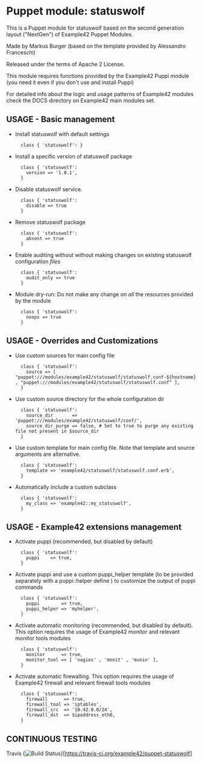 # Puppet module: statuswolf

This is a Puppet module for statuswolf based on the second generation layout ("NextGen") of Example42 Puppet Modules.

Made by Markus Burger (based on the template provided by Alessandro Franceschi)

Released under the terms of Apache 2 License.

This module requires functions provided by the Example42 Puppi module (you need it even if you don't use and install Puppi)

For detailed info about the logic and usage patterns of Example42 modules check the DOCS directory on Example42 main modules set.


## USAGE - Basic management

* Install statuswolf with default settings

        class { 'statuswolf': }

* Install a specific version of statuswolf package

        class { 'statuswolf':
          version => '1.0.1',
        }

* Disable statuswolf service.

        class { 'statuswolf':
          disable => true
        }

* Remove statuswolf package

        class { 'statuswolf':
          absent => true
        }

* Enable auditing without without making changes on existing statuswolf configuration *files*

        class { 'statuswolf':
          audit_only => true
        }

* Module dry-run: Do not make any change on *all* the resources provided by the module

        class { 'statuswolf':
          noops => true
        }


## USAGE - Overrides and Customizations
* Use custom sources for main config file 

        class { 'statuswolf':
          source => [ "puppet:///modules/example42/statuswolf/statuswolf.conf-${hostname}" , "puppet:///modules/example42/statuswolf/statuswolf.conf" ], 
        }


* Use custom source directory for the whole configuration dir

        class { 'statuswolf':
          source_dir       => 'puppet:///modules/example42/statuswolf/conf/',
          source_dir_purge => false, # Set to true to purge any existing file not present in $source_dir
        }

* Use custom template for main config file. Note that template and source arguments are alternative. 

        class { 'statuswolf':
          template => 'example42/statuswolf/statuswolf.conf.erb',
        }

* Automatically include a custom subclass

        class { 'statuswolf':
          my_class => 'example42::my_statuswolf',
        }


## USAGE - Example42 extensions management 
* Activate puppi (recommended, but disabled by default)

        class { 'statuswolf':
          puppi    => true,
        }

* Activate puppi and use a custom puppi_helper template (to be provided separately with a puppi::helper define ) to customize the output of puppi commands 

        class { 'statuswolf':
          puppi        => true,
          puppi_helper => 'myhelper', 
        }

* Activate automatic monitoring (recommended, but disabled by default). This option requires the usage of Example42 monitor and relevant monitor tools modules

        class { 'statuswolf':
          monitor      => true,
          monitor_tool => [ 'nagios' , 'monit' , 'munin' ],
        }

* Activate automatic firewalling. This option requires the usage of Example42 firewall and relevant firewall tools modules

        class { 'statuswolf':       
          firewall      => true,
          firewall_tool => 'iptables',
          firewall_src  => '10.42.0.0/24',
          firewall_dst  => $ipaddress_eth0,
        }


## CONTINUOUS TESTING

Travis {<img src="https://travis-ci.org/example42/puppet-statuswolf.png?branch=master" alt="Build Status" />}[https://travis-ci.org/example42/puppet-statuswolf]
